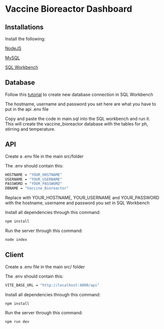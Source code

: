 # Vaccine Bioreactor Dashboard


## Installations

Install the following:

[NodeJS](https://nodejs.org/en/download/prebuilt-installer)

[MySQL](https://dev.mysql.com/downloads/mysql/)

[SQL Workbench](https://dev.mysql.com/downloads/workbench/)

## Database

Follow this [tutorial](https://dev.mysql.com/doc/workbench/en/wb-getting-started-tutorial-create-connection.html) to create new database connection in SQL Workbench

The hostname, username and password you set here are what you have to put in the api .env file

Copy and paste the code in main.sql into the SQL workbench and run it. This will create the vaccine_bioreactor database with the tables for ph, stirring and temperature.

## API

Create a .env file in the main src/folder

The .env should contain this:


```bash
HOSTNAME = "YOUR_HOSTNAME"
USERNAME = "YOUR_USERNAME"
PASSWORD = "YOUR_PASSWORD"
DBNAME = "Vaccine_Bioreactor"
```

Replace with YOUR_HOSTNAME, YOUR_USERNAME and YOUR_PASSWORD with the hostname, username and password you set in SQL Workbench

Install all dependencies through this command:

```bash
npm install
```
Run the server through this command:

```bash
node index
```

## Client

Create a .env file in the main src/ folder

The .env should contain this:

```bash
VITE_BASE_URL = "http://localhost:4000/api"
```

Install all dependencies through this command:

```bash
npm install
```

Run the server through this command:

```bash
npm run dev
```